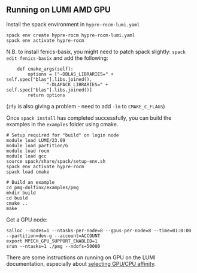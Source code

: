 
## Running on LUMI AMD GPU

Install the spack environment in `hypre-rocm-lumi.yaml`

```
spack env create hypre-rocm hypre-rocm-lumi.yaml
spack env activate hypre-rocm
```

N.B. to install fenics-basix, you might need to patch spack slightly:
`spack edit fenics-basix` and add the following:

```
    def cmake_args(self):
        options = ["-DBLAS_LIBRARIES=" + self.spec["blas"].libs.joined(),
	           "-DLAPACK_LIBRARIES=" + self.spec["blas"].libs.joined()]
        return options
```

(`zfp` is also giving a problem - need to add `-lm` to `CMAKE_C_FLAGS`)

Once `spack install` has completed successfully, you can build the examples in the `examples` folder using cmake.

```
# Setup required for "build" on login node
module load LUMI/23.09
module load partition/G
module load rocm
module load gcc
source spack/share/spack/setup-env.sh
spack env activate hypre-rocm
spack load cmake

# Build an example
cd pmg-dolfinx/examples/pmg
mkdir build
cd build
cmake ..
make
```

Get a GPU node:

```
salloc --nodes=1 --ntasks-per-node=8 --gpus-per-node=8 --time=01:0:00 --partition=dev-g --account=ACCOUNT
export MPICH_GPU_SUPPORT_ENABLED=1
srun --ntasks=1 ./pmg --ndofs=50000
```

There are some instructions on running on GPU on the LUMI documentation, especially about [selecting GPU/CPU affinity](https://docs.lumi-supercomputer.eu/runjobs/scheduled-jobs/lumig-job/).
